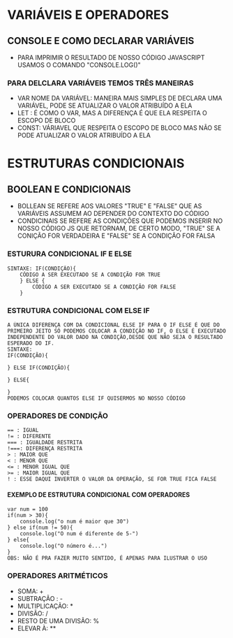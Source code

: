 # VARIÁVEIS E OPERADORES
## CONSOLE E COMO DECLARAR VARIÁVEIS
 - PARA IMPRIMIR O RESULTADO DE NOSSO CÓDIGO JAVASCRIPT USAMOS      O        COMANDO "CONSOLE.LOG()"
### PARA DELCLARA VARIÁVEIS TEMOS TRÊS MANEIRAS
 - VAR NOME DA VARIÁVEL: MANEIRA MAIS SIMPLES DE DECLARA UMA            VARIÁVEL, PODE SE ATUALIZAR O VALOR ATRIBUÍDO A ELA
 - LET : É COMO O VAR, MAS A DIFERENÇA É QUE ELA RESPEITA O ESCOPO DE   BLOCO
 - CONST: VÁRIAVEL QUE RESPEITA O ESCOPO DE BLOCO MAS NÃO SE PODE       ATUALIZAR O VALOR ATRIBUÍDO A ELA

# ESTRUTURAS CONDICIONAIS
## BOOLEAN E CONDICIONAIS
- BOLLEAN SE REFERE AOS VALORES "TRUE" E "FALSE" QUE AS VARIÁVEIS       ASSUMEM AO DEPENDER DO CONTEXTO DO CÓDIGO
- CONDICINAIS SE REFERE AS CONDIÇÕES QUE PODEMOS INSERIR NO NOSSO CÓDIGO JS QUE RETORNAM, DE CERTO MODO, "TRUE" SE A CONIÇÃO FOR VERDADEIRA E "FALSE" SE A CONDIÇÃO FOR FALSA
### ESTURURA CONDICIONAL IF E ELSE
    SINTAXE: IF(CONDIÇÃO){
        CÓDIGO A SER EXECUTADO SE A CONDIÇÃO FOR TRUE
        } ELSE {
            CÓDIGO A SER EXECUTADO SE A CONDIÇÃO FOR FALSE
        }
### ESTRUTURA CONDICIONAL COM ELSE IF
    A ÚNICA DIFERENÇA COM DA CONDICIONAL ELSE IF PARA O IF ELSE É QUE DO PRIMEIRO JEITO SÓ PODEMOS COLOCAR A CONDIÇÃO NO IF, O ELSE É EXECUTADO INDEPENDENTE DO VALOR DADO NA CONDIÇÃO,DESDE QUE NÃO SEJA O RESULTADO ESPERADO DO IF.
    SINTAXE:
    IF(CONDIÇÃO){

    } ELSE IF(CONDIÇÃO){

    } ELSE{

    }
    PODEMOS COLOCAR QUANTOS ELSE IF QUISERMOS NO NOSSO CÓDIGO
### OPERADORES DE CONDIÇÃO
    == : IGUAL
    != : DIFERENTE
    === : IGUALDADE RESTRITA
    !===: DIFERENÇA RESTRITA
    > : MAIOR QUE
    < : MENOR QUE
    <= : MENOR IGUAL QUE
    >= : MAIOR IGUAL QUE
    ! : ESSE DAQUI INVERTER O VALOR DA OPERAÇÃO, SE FOR TRUE FICA FALSE
#### EXEMPLO DE ESTRUTURA CONDICIONAL COM OPERADORES
    var num = 100
    if(num > 30){
        console.log("o num é maior que 30")
    } else if(num != 50){
        console.log("O num é diferente de 5-")
    } else{
        console.log("O número é...")
    }
    OBS: NÃO É PRA FAZER MUITO SENTIDO, É APENAS PARA ILUSTRAR O USO
### OPERADORES ARITMÉTICOS
- SOMA: +
- SUBTRAÇÃO : -
- MULTIPLICAÇÃO: *
- DIVISÃO: /
- RESTO DE UMA DIVISÃO: %
- ELEVAR À: **
